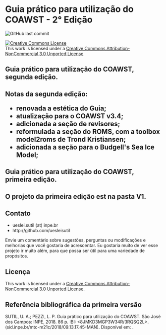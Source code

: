 # Guia prático para utilização do COAWST - 2° Edição
<img alt="GitHub last commit" src="https://img.shields.io/github/last-commit/uesleisutil/coawst_guide">

<a rel="license" href="http://creativecommons.org/licenses/by-nc/3.0/"><img alt="Creative Commons License" style="border-width:0" src="https://i.creativecommons.org/l/by-nc/3.0/80x15.png" /></a><br />This work is licensed under a <a rel="license" href="http://creativecommons.org/licenses/by-nc/3.0/">Creative Commons Attribution-NonCommercial 3.0 Unported License</a>


<h2>Guia prático para utilização do COAWST, segunda edição.<h2>

Notas da segunda edição:
* renovada a estética do Guia;
* atualização para o COAWST v3.4;
* adicionada a seção de revisores;
* reformulada a seção do ROMS, com a toolbox model2roms de Trond Kristiansen;
* adicionada a seção para o Budgell's Sea Ice Model;

<h2>Guia prático para utilização do COAWST, primeira edição.<h2>
O projeto da primeira edição est na pasta V1.
  
  
<h2>Contato</h2>
<ul>
<li>ueslei.sutil (at) inpe.br</li>
<li>http://github.com/uesleisutil</li>
</ul>
Envie um comentário sobre sugestões, perguntas ou modificações e melhorias que você gostaria de acrescentar. Eu gostaria muito de ver esse projeto ir muito além, para que possa ser útil para uma variedade de propósitos.

<h2>Licença</h2>
This work is licensed under a <a rel="license" href="http://creativecommons.org/licenses/by-nc/3.0/">Creative Commons Attribution-NonCommercial 3.0 Unported License</a>.

<h2>Referência bibliográfica da primeira versão</h2>
SUTIL, U. A.; PEZZI, L. P. Guia prático para utilização do COAWST. São José dos Campos: INPE, 2018. 86 p. IBI: <8JMKD3MGP3W34R/3RQSQ2L>. (sid.inpe.br/mtc-m21c/2018/09.13.17.45-MAN). Disponível em: <http://urlib.net/rep/8JMKD3MGP3W34R/3RQSQ2L>. 
